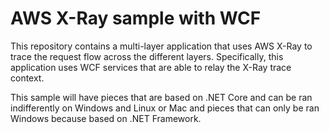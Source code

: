 # AWS X-Ray sample with WCF
This repository contains a multi-layer application that uses AWS X-Ray to trace the request flow across the different layers.
Specifically, this application uses WCF services that are able to relay the X-Ray trace context.

This sample will have pieces that are based on .NET Core and can be ran indifferently on Windows and Linux or Mac and pieces that can only be ran Windows because based on .NET Framework.
